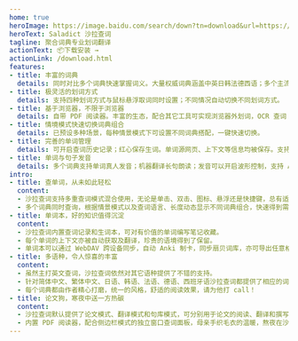 ```yaml
---
home: true
heroImage: https://image.baidu.com/search/down?tn=download&url=https://wx1.sinaimg.cn/large/6e3591e5gy1gc29virfazj20jg07sgm8.jpg
heroText: Saladict 沙拉查词
tagline: 聚合词典专业划词翻译
actionText: 📦下载安装 →
actionLink: /download.html
features:
- title: 丰富的词典
  details: 同时对比多个词典快速掌握词义。大量权威词典涵盖中英日韩法德西语；多个主流机器翻译；有道与谷歌网页翻译。
- title: 极灵活的划词方式
  details: 支持四种划词方式与鼠标悬浮取词同时设置；不同情况自动切换不同划词方式。
- title: 基于浏览器，不限于浏览器
  details: 自带 PDF 阅读器。丰富的生态，配合其它工具可实现浏览器外划词，OCR 查词（图片文字识别）。
- title: 情境模式快速切换词典组合
  details: 已预设多种场景，每种情景模式下可设置不同词典搭配，一键快速切换。
- title: 完善的单词管理
  details: 可开启查词历史记录；红心保存生词。单词源网页、上下文等信息均被保存。支持 WebDAV 同步和保存到扇贝生词本。
- title: 单词与句子发音
  details: 多个词典支持单词真人发音；机器翻译长句朗读；发音可以开启波形控制，支持 AB 循环以及变速播放。
intro:
- title: 查单词，从未如此轻松
  content:
  - 沙拉查词支持多重查词模式混合使用，无论是单击、双击、图标、悬浮还是快捷键，总有适合您的搭配。
  - 多个词典同时查询，根据情景模式以及查词语言、长度动态显示不同词典组合，快速得到需要的结果。
- title: 单词本，好的知识值得沉淀
  content:
  - 沙拉查词内置查词记录和生词本，可对有价值的单词编写笔记收藏。
  - 每个单词的上下文亦被自动获取及翻译，珍贵的语境得到了保留。
  - 单词本可以通过 WebDAV 跨设备同步，自动 Anki 制卡，同步扇贝词库，亦可导出任意格式纯文档。
- title: 多语种，令人惊喜的丰富
  content:
  - 虽然主打英文查词，沙拉查词依然对其它语种提供了不错的支持。
  - 针对简体中文、繁体中文、日语、韩语、法语、德语、西班牙语沙拉查词都提供了相应的词典，其它语种亦提供了多种主流机器翻译结果。
  - 每个词典都由作者精心打磨，统一的风格，舒适的阅读效果，请为他打 call！
- title: 论文狗，寒夜中送一方热碳
  content:
  - 沙拉查词默认提供了论文模式、翻译模式和句库模式，可分别用于论文的阅读、翻译和撰写。
  - 内置 PDF 阅读器，配合侧边栏模式的独立窗口查词面板，母亲手织毛衣的温暖，熬夜在沙拉查词上读论文时也能感受到。
---
```


<Home />
